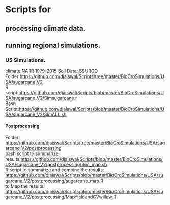 # Scripts for  
## processing climate data.  
## running regional simulations.  
### US Simulations.  
climate NARR 1979-2015
Soil Data: SSURGO
Folder:https://github.com/djaiswal/Scripts/tree/master/BioCroSimulations/USA/sugarcane_V2  
R script:https://github.com/djaiswal/Scripts/blob/master/BioCroSimulations/USA/sugarcane_V2/Simsugarcane.r  
Bash Script:https://github.com/djaiswal/Scripts/blob/master/BioCroSimulations/USA/sugarcane_V2/SimALL.sh
#### Postprocessing
Folder: https://github.com/djaiswal/Scripts/tree/master/BioCroSimulations/USA/sugarcane_V2/postprocessing  
bash script to summarize results:https://github.com/djaiswal/Scripts/blob/master/BioCroSimulations/USA/sugarcane_V2/postprocessing/Sim_map.sh  
R script to summarize and combine the results: https://github.com/djaiswal/Scripts/blob/master/BioCroSimulations/USA/sugarcane_V2/postprocessing/sugarcane_map.R  
to Map the results: https://github.com/djaiswal/Scripts/blob/master/BioCroSimulations/USA/sugarcane_V2/postprocessing/MapYieldandCVwillow.R  


